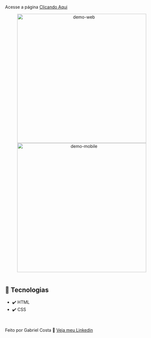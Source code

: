  Acesse a página [Clicando Aqui](https://gabrielcostarep.github.io/Marketing-Barbearia/)

 <div align="center" >
  <img src="./Readme-gif.gif" alt="demo-web" height="425">
  <img src="./Readme-cell-gif.gif" alt="demo-mobile" height="425">
</div>

<br>

## 🚀 Tecnologias

- ✔️ HTML
- ✔️ CSS

<br>

Feito por Gabriel Costa 👋 [Veja meu Linkedin](https://www.linkedin.com/in/gabrielcostadev/)
